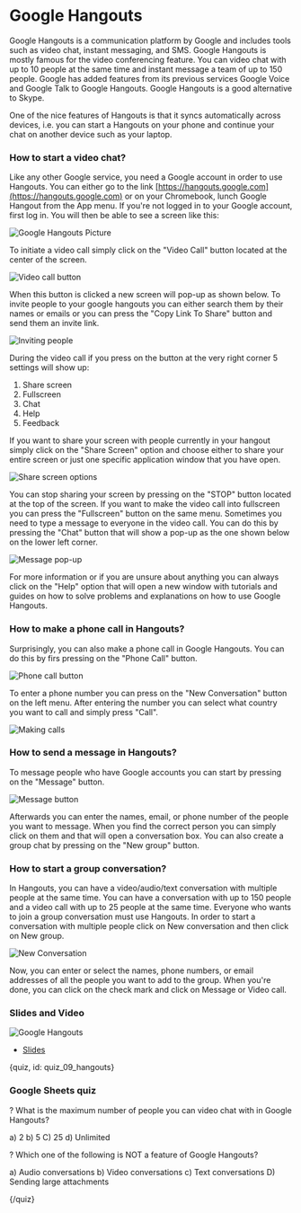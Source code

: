 # Google Hangouts

Google Hangouts is a communication platform by Google and includes tools such as video chat, instant messaging, and SMS. Google Hangouts is mostly famous for the video conferencing feature. You can video chat with up to 10 people at the same time and instant message a team of up to 150 people. Google has added features from its previous services Google Voice and Google Talk to Google Hangouts. Google Hangouts is a good alternative to Skype.

One of the nice features of Hangouts is that it syncs automatically across devices, i.e. you can start a Hangouts on your phone and continue your chat on another device such as your laptop. 

### How to start a video chat?

Like any other Google service, you need a Google account in order to use Hangouts. You can either go to the link [https://hangouts.google.com](https://hangouts.google.com) or on your Chromebook, lunch Google Hangout from the App menu. If you're not logged in to your Google account, first log in. You will then be able to see a screen like this:

![Google Hangouts Picture](images/08_hangouts/08_google_hangouts_01.png)

To initiate a video call simply click on the "Video Call" button located at the center of the screen.

![Video call button](images/08_hangouts/08_google_hangouts_02.png)

When this button is clicked a new screen will pop-up as shown below. To invite people to your google hangouts you can either search them by their names or emails or you can press the "Copy Link To Share" button and send them an invite link. 

![Inviting people](images/08_hangouts/08_google_hangouts_03.png)

During the video call if you press on the button at the very right corner 5 settings will show up:
1. Share screen
2. Fullscreen
3. Chat
4. Help
5. Feedback

If you want to share your screen with people currently in your hangout simply click on the "Share Screen" option and choose either to share your entire screen or just one specific application window that you have open.

![Share screen options](images/08_hangouts/08_google_hangouts_04.png)

You can stop sharing your screen by pressing on the "STOP" button located at the top of the screen. If you want to make the video call into fullscreen you can press the "Fullscreen" button on the same menu. Sometimes you need to type a message to everyone in the video call. You can do this by pressing the "Chat" button that will show a pop-up as the one shown below on the lower left corner.

![Message pop-up](images/08_hangouts/08_google_hangouts_05.png)

For more information or if you are unsure about anything you can always click on the "Help" option that will open a new window with tutorials and guides on how to solve problems and explanations on how to use Google Hangouts.

### How to make a phone call in Hangouts?

Surprisingly, you can also make a phone call in Google Hangouts. You can do this by firs pressing on the "Phone Call" button.

![Phone call button](images/08_hangouts/08_google_hangouts_06.png)

To enter a phone number you can press on the "New Conversation" button on the left menu. After entering the number you can select what country you want to call and simply press "Call".

![Making calls](images/08_hangouts/08_google_hangouts_07.png)

### How to send a message in Hangouts?

To message people who have Google accounts you can start by pressing on the "Message" button.

![Message button](images/08_hangouts/08_google_hangouts_08.png)

Afterwards you can enter the names, email, or phone number of the people you want to message. When you find the correct person you can simply click on them and that will open a conversation box. You can also create a group chat by pressing on the "New group" button.

### How to start a group conversation?

In Hangouts, you can have a video/audio/text conversation with multiple people at the same time. You can have a conversation with up to 150 people and a video call with up to 25 people at the same time. Everyone who wants to join a group conversation must use Hangouts. In order to start a conversation with multiple people click on New conversation and then click on New group.

![New Conversation](images/08_hangouts/08_google_hangouts_09.png)

Now, you can enter or select the names, phone numbers, or email addresses of all the people you want to add to the group. When you're done, you can click on the check mark and click on Message or Video call.


### Slides and Video

![Google Hangouts](https://youtu.be/CBiUP3Pj7mI)

* [Slides](https://docs.google.com/presentation/d/14u2fp3D2t-umKnFOSfIxyDwfjIDMKJ9cBtqYUh_E93o/edit?usp=sharing)

{quiz, id: quiz_09_hangouts}

### Google Sheets quiz

? What is the maximum number of people you can video chat with in Google Hangouts?

a) 2
b) 5
C) 25
d) Unlimited

? Which one of the following is NOT a feature of Google Hangouts?

a) Audio conversations
b) Video conversations
c) Text conversations
D) Sending large attachments

{/quiz}

